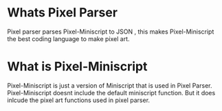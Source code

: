# Whats Pixel Parser

Pixel parser parses Pixel-Miniscript to JSON , this makes Pixel-Miniscript the best coding language to make pixel art.

# What is Pixel-Miniscript

Pixel-Miniscript is just a version of Miniscript that is used in Pixel Parser. Pixel-Miniscript doesnt include the default miniscript function.
But it does inlcude the pixel art functions used in pixel parser.

